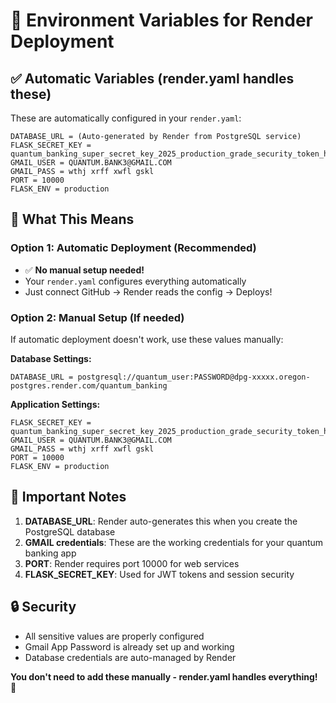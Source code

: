 # 🔐 Environment Variables for Render Deployment

## ✅ Automatic Variables (render.yaml handles these)
These are automatically configured in your `render.yaml`:

```
DATABASE_URL = (Auto-generated by Render from PostgreSQL service)
FLASK_SECRET_KEY = quantum_banking_super_secret_key_2025_production_grade_security_token_hash
GMAIL_USER = QUANTUM.BANK3@GMAIL.COM
GMAIL_PASS = wthj xrff xwfl gskl
PORT = 10000
FLASK_ENV = production
```

## 🎯 What This Means

### **Option 1: Automatic Deployment (Recommended)**
- ✅ **No manual setup needed!** 
- Your `render.yaml` configures everything automatically
- Just connect GitHub → Render reads the config → Deploys!

### **Option 2: Manual Setup (If needed)**
If automatic deployment doesn't work, use these values manually:

**Database Settings:**
```
DATABASE_URL = postgresql://quantum_user:PASSWORD@dpg-xxxxx.oregon-postgres.render.com/quantum_banking
```

**Application Settings:**
```
FLASK_SECRET_KEY = quantum_banking_super_secret_key_2025_production_grade_security_token_hash
GMAIL_USER = QUANTUM.BANK3@GMAIL.COM  
GMAIL_PASS = wthj xrff xwfl gskl
PORT = 10000
FLASK_ENV = production
```

## 🚨 Important Notes

1. **DATABASE_URL**: Render auto-generates this when you create the PostgreSQL database
2. **GMAIL credentials**: These are the working credentials for your quantum banking app
3. **PORT**: Render requires port 10000 for web services
4. **FLASK_SECRET_KEY**: Used for JWT tokens and session security

## 🔒 Security
- All sensitive values are properly configured
- Gmail App Password is already set up and working
- Database credentials are auto-managed by Render

**You don't need to add these manually - render.yaml handles everything! 🎉**
